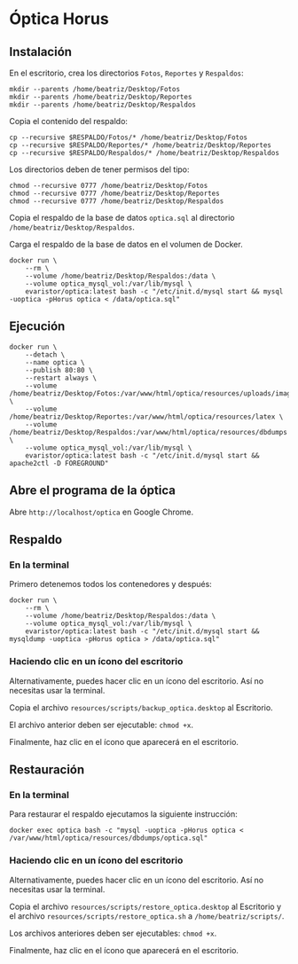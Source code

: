 # Óptica Horus

## Instalación

En el escritorio, crea los directorios `Fotos`, `Reportes` y `Respaldos`:

```shell
mkdir --parents /home/beatriz/Desktop/Fotos
mkdir --parents /home/beatriz/Desktop/Reportes
mkdir --parents /home/beatriz/Desktop/Respaldos
```

Copia el contenido del respaldo:

```shell
cp --recursive $RESPALDO/Fotos/* /home/beatriz/Desktop/Fotos
cp --recursive $RESPALDO/Reportes/* /home/beatriz/Desktop/Reportes
cp --recursive $RESPALDO/Respaldos/* /home/beatriz/Desktop/Respaldos
```

Los directorios deben de tener permisos del tipo:

```shell
chmod --recursive 0777 /home/beatriz/Desktop/Fotos
chmod --recursive 0777 /home/beatriz/Desktop/Reportes
chmod --recursive 0777 /home/beatriz/Desktop/Respaldos
```

Copia el respaldo de la base de datos `optica.sql` al directorio `/home/beatriz/Desktop/Respaldos`.

Carga el respaldo de la base de datos en el volumen de Docker.

```shell
docker run \
    --rm \
    --volume /home/beatriz/Desktop/Respaldos:/data \
    --volume optica_mysql_vol:/var/lib/mysql \
    evaristor/optica:latest bash -c "/etc/init.d/mysql start && mysql -uoptica -pHorus optica < /data/optica.sql"
```

## Ejecución

```shell
docker run \
    --detach \
    --name optica \
    --publish 80:80 \
    --restart always \
    --volume /home/beatriz/Desktop/Fotos:/var/www/html/optica/resources/uploads/images \
    --volume /home/beatriz/Desktop/Reportes:/var/www/html/optica/resources/latex \
    --volume /home/beatriz/Desktop/Respaldos:/var/www/html/optica/resources/dbdumps \
    --volume optica_mysql_vol:/var/lib/mysql \
    evaristor/optica:latest bash -c "/etc/init.d/mysql start && apache2ctl -D FOREGROUND"
```

## Abre el programa de la óptica

Abre `http://localhost/optica` en Google Chrome.

## Respaldo

### En la terminal

Primero detenemos todos los contenedores y después:

```shell
docker run \
    --rm \
    --volume /home/beatriz/Desktop/Respaldos:/data \
    --volume optica_mysql_vol:/var/lib/mysql \
    evaristor/optica:latest bash -c "/etc/init.d/mysql start && mysqldump -uoptica -pHorus optica > /data/optica.sql"
```

### Haciendo clic en un ícono del escritorio

Alternativamente, puedes hacer clic en un ícono del escritorio. Así no necesitas usar la terminal.

Copia el archivo `resources/scripts/backup_optica.desktop` al Escritorio.

El archivo anterior deben ser ejecutable: `chmod +x`.

Finalmente, haz clic en el ícono que aparecerá en el escritorio.

## Restauración

### En la terminal

Para restaurar el respaldo ejecutamos la siguiente instrucción:

```shell
docker exec optica bash -c "mysql -uoptica -pHorus optica < /var/www/html/optica/resources/dbdumps/optica.sql"
```

### Haciendo clic en un ícono del escritorio

Alternativamente, puedes hacer clic en un ícono del escritorio. Así no necesitas usar la terminal.

Copia el archivo `resources/scripts/restore_optica.desktop` al Escritorio y el archivo `resources/scripts/restore_optica.sh` a `/home/beatriz/scripts/`.

Los archivos anteriores deben ser ejecutables: `chmod +x`.

Finalmente, haz clic en el ícono que aparecerá en el escritorio.
